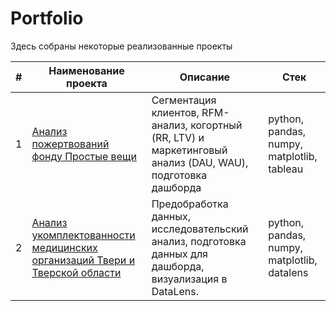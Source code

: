# Portfolio
Здесь собраны некоторые реализованные проекты



| # | Наименование проекта | Описание | Стек |
|---| -----------------------------------------|-----------------------------------|-----------------------|
| 1 | [Анализ пожертвований фонду Простые вещи](https://github.com/annaship-viz/my_projects/tree/main/project_for_simple_things) | Cегментация клиентов, RFM-анализ, когортный (RR, LTV) и маркетинговый анализ (DAU, WAU), подготовка дашборда | python, pandas, numpy, matplotlib, tableau  |
| 2 | [Анализ укомплектованности медицинских организаций Твери и Тверской области](https://github.com/annaship-viz/my_projects/tree/main/project_for_medical_university) | Предобработка данных, исследовательский анализ, подготовка данных для дашборда, визуализация в DataLens. | python, pandas, numpy, matplotlib, datalens  |
